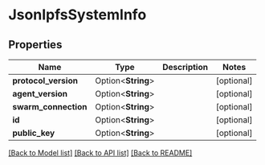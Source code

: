 # JsonIpfsSystemInfo

## Properties

Name | Type | Description | Notes
------------ | ------------- | ------------- | -------------
**protocol_version** | Option<**String**> |  | [optional]
**agent_version** | Option<**String**> |  | [optional]
**swarm_connection** | Option<**String**> |  | [optional]
**id** | Option<**String**> |  | [optional]
**public_key** | Option<**String**> |  | [optional]

[[Back to Model list]](../README.md#documentation-for-models) [[Back to API list]](../README.md#documentation-for-api-endpoints) [[Back to README]](../README.md)


